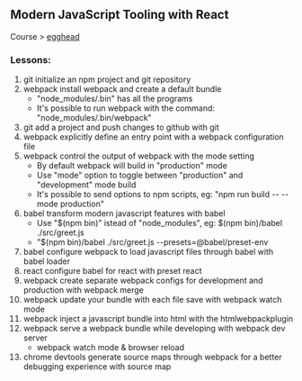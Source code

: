 ## Modern JavaScript Tooling with React

Course > [egghead](https://egghead.io/courses/modern-javascript-tooling-with-react)

### Lessons:

1.  git initialize an npm project and git repository
2.  webpack install webpack and create a default bundle
    - "node_modules/.bin" has all the programs
    - It's possible to run webpack with the command: "node_modules/.bin/webpack"
3.  git add a project and push changes to github with git
4.  webpack explicitly define an entry point with a webpack configuration file
5.  webpack control the output of webpack with the mode setting
    - By default webpack will build in "production" mode
    - Use "mode" option to toggle between "production" and "development" mode build
    - It's possible to send options to npm scripts, eg: "npm run build -- --mode production"
6.  babel transform modern javascript features with babel
    - Use "$(npm bin)" istead of "node_modules", eg: $(npm bin)/babel ./src/greet.js
    - "$(npm bin)/babel ./src/greet.js --presets=@babel/preset-env
7.  babel configure webpack to load javascript files through babel with babel loader
8.  react configure babel for react with preset react
9.  webpack create separate webpack configs for development and production with webpack merge
10. webpack update your bundle with each file save with webpack watch mode
11. webpack inject a javascript bundle into html with the htmlwebpackplugin
12. webpack serve a webpack bundle while developing with webpack dev server
    - webpack watch mode & browser reload
13. chrome devtools generate source maps through webpack for a better debugging experience with source map